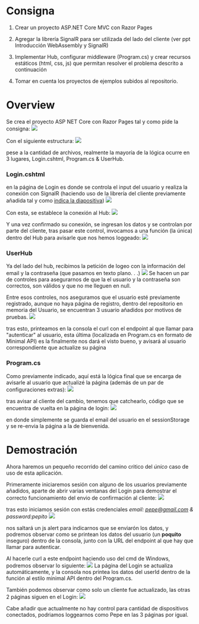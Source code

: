 
# Consigna

1. Crear un proyecto ASP.NET Core MVC con Razor Pages
    
2. Agregar la librería SignalR para ser utilizada del lado del cliente (ver ppt Introducción WebAssembly y SignalR)
    
3. Implementar Hub, configurar middleware (Program.cs) y crear recursos estáticos (html, css, js) que permitan resolver el problema descrito a continuación
    
4. Tomar en cuenta los proyectos de ejemplos subidos al repositorio.

# Overview
Se crea el proyecto ASP NET Core con Razor Pages tal y como pide la consigna:
![](_attachments/Pasted%20image%2020240909091604.png)

Con el siguiente estructura:
![](_attachments/Pasted%20image%2020240909091701.png)

 pese a la cantidad de archivos, realmente la mayoría de la lógica ocurre en 3 lugares, Login.cshtml, Program.cs & UserHub.

### Login.cshtml
en la página de Login es donde se controla el input del usuario y realiza la conexión con SignalR (haciendo uso de la librería del cliente previamente añadida tal y como [indica la diapositiva](https://docs.google.com/presentation/d/18EQRljguiqB98YfcZlFVGY9XAKDvkCocMZYXx_Mylhk/edit#slide=id.g22091b6084c_1_13))
![](_attachments/Pasted%20image%2020240909094401.png)

Con esta, se establece la conexión al Hub:
![](_attachments/Pasted%20image%2020240909094953.png)

Y una vez confirmado su conexión, se ingresan los datos y se controlan por parte del cliente, tras pasar este control, invocamos a una función (la única) dentro del Hub para avisarle que nos hemos loggeado:
![](_attachments/Pasted%20image%2020240909095114.png)


### UserHub
Ya del lado del hub, recibimos la petición de logeo con la información del email y la contraseña (que pasamos en texto plano. . .) 
![](_attachments/Pasted%20image%2020240909095530.png)
Se hacen un par de controles para asegurarnos de que la el usuario y la contraseña son correctos, son válidos y que no me lleguen en null.

Entre esos controles, nos aseguramos que el usuario esté previamente registrado, aunque no haya página de registro, dentro del repositorio en memoria del Usuario, se encuentran 3 usuario añadidos por motivos de pruebas.
![](_attachments/Pasted%20image%2020240909100613.png)

tras esto, printeamos en la consola el curl con el endpoint al que llamar para "autenticar" al usuario, esta última (localizada en Program.cs en formato de Minimal API) es la finalmente nos dará el visto bueno, y avisará al usuario correspondiente que actualize su página

### Program.cs
Como previamente indicado, aquí está la lógica final que se encarga de avisarle al usuario que actualizé la página (además de un par de configuraciones extras):
![](_attachments/Pasted%20image%2020240909100044.png)

tras avisar al cliente del cambio, tenemos que catchearlo, código que se encuentra de vuelta en la página de login:
![](_attachments/Pasted%20image%2020240909100454.png)

en donde simplemente se guarda el email del usuario en el sessionStorage y se re-envia la página a la de bienvenida.


# Demostración
Ahora haremos un pequeño recorrido del camino critico del *único* caso de uso de esta aplicación.

Primeramente iniciaremos sesión con alguno de los usuarios previamente añadidos, aparte de abrir varias ventanas del Login para demostrar el correcto funcionamiento del envio de confirmación al cliente:
![](_attachments/Pasted%20image%2020240909101133.png)

tras esto iniciamos sesión con estás credenciales *email: pepe@gmail.com & password:pepito*
![](_attachments/Pasted%20image%2020240909101259.png)

nos saltará un js alert para indicarnos que se enviarón los datos,  y podremos observar como se printean los datos del usuario (un **poquito** inseguro) dentro de la consola, junto con la URL del endpoint al que hay que llamar para autenticar.

Al hacerle curl a este endpoint haciendo uso del cmd de Windows, podremos observar lo siguiente:
![](_attachments/Pasted%20image%2020240909101539.png)
La página del Login se actualiza automáticamente, y la consola nos printea los datos del userId dentro de la función al estilo minimal API dentro del Program.cs.

También podemos observar como solo un cliente fue actualizado, las otras 2 páginas siguen en el Login:
![](_attachments/Pasted%20image%2020240909102025.png)

Cabe añadir que actualmente no hay control para cantidad de dispositivos conectados, podriamos loggearnos como Pepe en las 3 páginas por igual.
